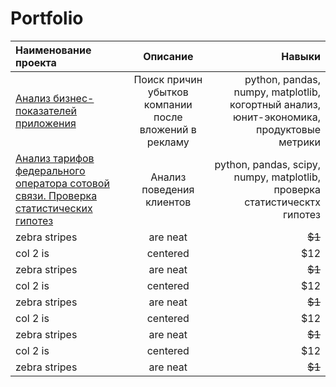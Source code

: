 # Portfolio
| Наименование проекта                       | Описание        | Навыки        |
|:-------------                              |:---------------:| -------------:|
| [Анализ бизнес-показателей приложения](https://github.com/zagirovaaa/Portfolio/tree/main/Анализ%20бизнес-показателей%20приложения)     | Поиск причин убытков компании после вложений в рекламу |python, pandas, numpy, matplotlib, когортный анализ, юнит-экономика, продуктовые метрики |
| [Анализ тарифов федерального оператора сотовой связи. Проверка статистических гипотез](https://github.com/zagirovaaa/Portfolio/blob/main/Анализ%20данных%20сотового%20оператора/readme.md)    | Анализ поведения клиентов        |  python, pandas, scipy, numpy, matplotlib, проверка статистическтх гипотез  |
| zebra stripes | are neat        |        ~~$1~~ |
| col 2 is      | centered        |         $12   |
| zebra stripes | are neat        |        ~~$1~~ |
| col 2 is      | centered        |         $12   |
| zebra stripes | are neat        |        ~~$1~~ |
| col 2 is      | centered        |         $12   |
| zebra stripes | are neat        |        ~~$1~~ |
| col 2 is      | centered        |         $12   |
| zebra stripes | are neat        |        ~~$1~~ |
